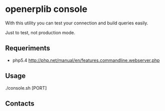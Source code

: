# openerplib console

With this utility you can test your connection and build queries easily. 

Just to test, not production mode. 

## Requeriments

* php5.4 http://php.net/manual/en/features.commandline.webserver.php

## Usage

./console.sh [PORT]

## Contacts


